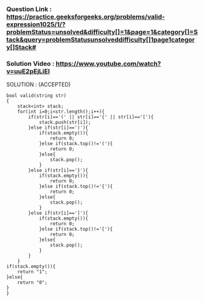 ### Question Link : https://practice.geeksforgeeks.org/problems/valid-expression1025/1/?problemStatus=unsolved&difficulty[]=1&page=1&category[]=Stack&query=problemStatusunsolveddifficulty[]1page1category[]Stack#


### Solution Video : https://www.youtube.com/watch?v=uuE2pEjLiEI

SOLUTION : (ACCEPTED)

```
bool valid(string str)
{
    stack<int> stack;
    for(int i=0;i<str.length();i++){
        if(str[i]=='(' || str[i]=='{' || str[i]=='['){
            stack.push(str[i]);
        }else if(str[i]==')'){
            if(stack.empty()){
                return 0;
            }else if(stack.top()!='('){
                return 0;
            }else{
                stack.pop();
            }
        }else if(str[i]=='}'){
            if(stack.empty()){
                return 0;
            }else if(stack.top()!='{'){
                return 0;
            }else{
                stack.pop();
            }
        }else if(str[i]==']'){
            if(stack.empty()){
                return 0;
            }else if(stack.top()!='['){
                return 0;
            }else{
                stack.pop();
            }
        }
    }
if(stack.empty()){
    return "1";
}else{
    return "0";
}
}
```
